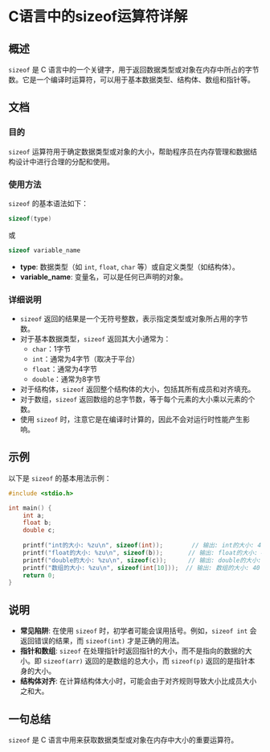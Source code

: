 <!--
Meta Description: # C语言中的sizeof运算符详解 ## 概述 `sizeof` 是 C 语言中的一个关键字，用于返回数据类型或对象在内存中所占的字节数。它是一个编译时运算符，可以用于基本数据类型、结构体、数组和指针等。 ## 文档 ### 目的 `sizeof` 运算符用于确定数据类型或对象的大小，帮助程序员在...
Meta Keywords: sizeof, int, printf, float, type
-->

# C语言中的sizeof运算符详解

## 概述
`sizeof` 是 C 语言中的一个关键字，用于返回数据类型或对象在内存中所占的字节数。它是一个编译时运算符，可以用于基本数据类型、结构体、数组和指针等。

## 文档
### 目的
`sizeof` 运算符用于确定数据类型或对象的大小，帮助程序员在内存管理和数据结构设计中进行合理的分配和使用。

### 使用方法
`sizeof` 的基本语法如下：
```c
sizeof(type)
```
或
```c
sizeof variable_name
```
- **type**: 数据类型（如 `int`, `float`, `char` 等）或自定义类型（如结构体）。
- **variable_name**: 变量名，可以是任何已声明的对象。

### 详细说明
- `sizeof` 返回的结果是一个无符号整数，表示指定类型或对象所占用的字节数。
- 对于基本数据类型，`sizeof` 返回其大小通常为：
  - `char`：1字节
  - `int`：通常为4字节（取决于平台）
  - `float`：通常为4字节
  - `double`：通常为8字节
- 对于结构体，`sizeof` 返回整个结构体的大小，包括其所有成员和对齐填充。
- 对于数组，`sizeof` 返回数组的总字节数，等于每个元素的大小乘以元素的个数。
- 使用 `sizeof` 时，注意它是在编译时计算的，因此不会对运行时性能产生影响。

## 示例
以下是 `sizeof` 的基本用法示例：

```c
#include <stdio.h>

int main() {
    int a;
    float b;
    double c;
    
    printf("int的大小: %zu\n", sizeof(int));        // 输出: int的大小: 4
    printf("float的大小: %zu\n", sizeof(b));       // 输出: float的大小: 4
    printf("double的大小: %zu\n", sizeof(c));      // 输出: double的大小: 8
    printf("数组的大小: %zu\n", sizeof(int[10]));  // 输出: 数组的大小: 40
    return 0;
}
```

## 说明
- **常见陷阱**: 在使用 `sizeof` 时，初学者可能会误用括号。例如，`sizeof int` 会返回错误的结果，而 `sizeof(int)` 才是正确的用法。
- **指针和数组**: `sizeof` 在处理指针时返回指针的大小，而不是指向的数据的大小。即 `sizeof(arr)` 返回的是数组的总大小，而 `sizeof(p)` 返回的是指针本身的大小。
- **结构体对齐**: 在计算结构体大小时，可能会由于对齐规则导致大小比成员大小之和大。

## 一句总结
`sizeof` 是 C 语言中用来获取数据类型或对象在内存中大小的重要运算符。